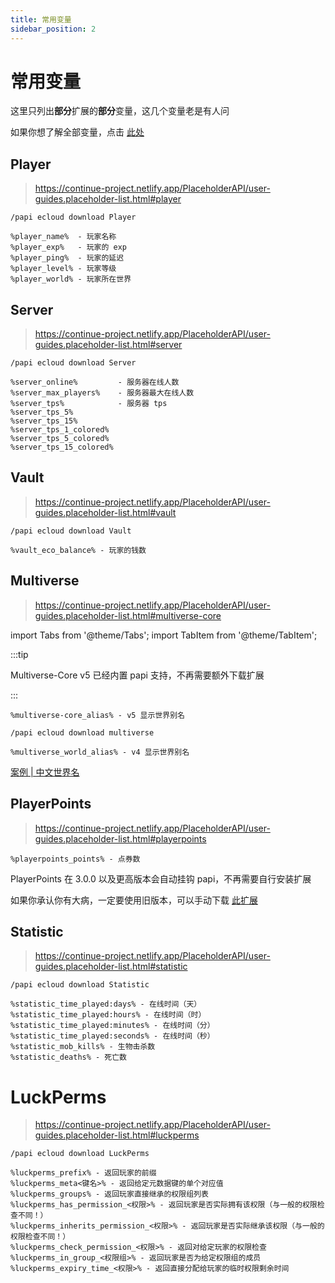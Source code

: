 ```yaml
---
title: 常用变量
sidebar_position: 2
---
```


# 常用变量

这里只列出**部分**扩展的**部分**变量，这几个变量老是有人问

如果你想了解全部变量，点击 [此处](https://continue-project.netlify.app/PlaceholderAPI/user-guides.placeholder-list.html)

## Player

> https://continue-project.netlify.app/PlaceholderAPI/user-guides.placeholder-list.html#player

```text
/papi ecloud download Player
```

```text
%player_name%  - 玩家名称
%player_exp%   - 玩家的 exp
%player_ping%  - 玩家的延迟
%player_level% - 玩家等级
%player_world% - 玩家所在世界
```

## Server

> https://continue-project.netlify.app/PlaceholderAPI/user-guides.placeholder-list.html#server

```text
/papi ecloud download Server
```

```text
%server_online%         - 服务器在线人数
%server_max_players%    - 服务器最大在线人数
%server_tps%            - 服务器 tps
%server_tps_5%
%server_tps_15%
%server_tps_1_colored%
%server_tps_5_colored%
%server_tps_15_colored%
```

## Vault

> https://continue-project.netlify.app/PlaceholderAPI/user-guides.placeholder-list.html#vault

```text
/papi ecloud download Vault
```

```text
%vault_eco_balance% - 玩家的钱数
```

## Multiverse

> https://continue-project.netlify.app/PlaceholderAPI/user-guides.placeholder-list.html#multiverse-core

import Tabs from '@theme/Tabs';
import TabItem from '@theme/TabItem';

<Tabs queryString="multiverse">
<TabItem value="v5" label="Multiverse-Core v5">

:::tip

Multiverse-Core v5 已经内置 papi 支持，不再需要额外下载扩展

:::

```text
%multiverse-core_alias% - v5 显示世界别名
```

</TabItem>
<TabItem value="v4" label="Multiverse-Core v4">

```text
/papi ecloud download multiverse
```

```text
%multiverse_world_alias% - v4 显示世界别名
```

</TabItem>
</Tabs>

[案例 | 中文世界名](../../WorldManagement/Multiverse/Q&A_1.md#世界别名)

## PlayerPoints

> https://continue-project.netlify.app/PlaceholderAPI/user-guides.placeholder-list.html#playerpoints

```text
%playerpoints_points% - 点券数
```

PlayerPoints 在 3.0.0 以及更高版本会自动挂钩 papi，不再需要自行安装扩展

如果你承认你有大病，一定要使用旧版本，可以手动下载 [此扩展](https://api.extendedclip.com/expansions/playerpoints)

## Statistic

> https://continue-project.netlify.app/PlaceholderAPI/user-guides.placeholder-list.html#statistic

```text
/papi ecloud download Statistic
```

```text
%statistic_time_played:days% - 在线时间（天）
%statistic_time_played:hours% - 在线时间（时）
%statistic_time_played:minutes% - 在线时间（分）
%statistic_time_played:seconds% - 在线时间（秒）
%statistic_mob_kills% - 生物击杀数
%statistic_deaths% - 死亡数
```

# LuckPerms

> https://continue-project.netlify.app/PlaceholderAPI/user-guides.placeholder-list.html#luckperms

```text
/papi ecloud download LuckPerms
```

```text
%luckperms_prefix% - 返回玩家的前缀
%luckperms_meta<键名>% - 返回给定元数据键的单个对应值
%luckperms_groups% - 返回玩家直接继承的权限组列表
%luckperms_has_permission_<权限>% - 返回玩家是否实际拥有该权限（与一般的权限检查不同！）
%luckperms_inherits_permission_<权限>% - 返回玩家是否实际继承该权限（与一般的权限检查不同！）
%luckperms_check_permission_<权限>% - 返回对给定玩家的权限检查
%luckperms_in_group_<权限组>% - 返回玩家是否为给定权限组的成员
%luckperms_expiry_time_<权限>% - 返回直接分配给玩家的临时权限剩余时间
```

